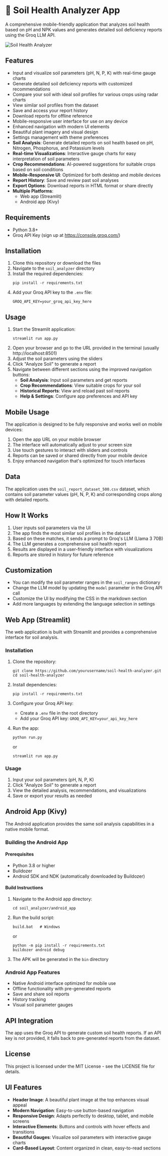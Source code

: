 # 🌱 Soil Health Analyzer App
A comprehensive mobile-friendly application that analyzes soil health based on pH and NPK values and generates detailed soil deficiency reports using the Groq LLM API.

![Soil Health Analyzer](plant.png)

## Features

- Input and visualize soil parameters (pH, N, P, K) with real-time gauge charts
- Generate detailed soil deficiency reports with customized recommendations
- Compare your soil with ideal soil profiles for various crops using radar charts
- View similar soil profiles from the dataset
- Save and access your report history
- Download reports for offline reference
- Mobile-responsive user interface for use on any device
- Enhanced navigation with modern UI elements
- Beautiful plant imagery and visual design
- Settings management with theme preferences
- **Soil Analysis**: Generate detailed reports on soil health based on pH, Nitrogen, Phosphorus, and Potassium levels
- **Real-time Visualizations**: Interactive gauge charts for easy interpretation of soil parameters
- **Crop Recommendations**: AI-powered suggestions for suitable crops based on soil conditions
- **Mobile-Responsive UI**: Optimized for both desktop and mobile devices
- **Report History**: Save and review past soil analyses
- **Export Options**: Download reports in HTML format or share directly
- **Multiple Platforms**:
  - Web app (Streamlit)
  - Android app (Kivy)

## Requirements

- Python 3.8+
- Groq API Key (sign up at https://console.groq.com/)

## Installation

1. Clone this repository or download the files
2. Navigate to the `soil_analyzer` directory
3. Install the required dependencies:
   ```
   pip install -r requirements.txt
   ```
4. Add your Groq API key to the `.env` file:
   ```
   GROQ_API_KEY=your_groq_api_key_here
   ```

## Usage

1. Start the Streamlit application:
   ```
   streamlit run app.py
   ```
2. Open your browser and go to the URL provided in the terminal (usually http://localhost:8501)
3. Adjust the soil parameters using the sliders
4. Click "Analyze Soil" to generate a report
5. Navigate between different sections using the improved navigation buttons:
   - **Soil Analysis**: Input soil parameters and get reports
   - **Crop Recommendations**: View suitable crops for your soil
   - **Historical Reports**: View and reload past soil reports
   - **Help & Settings**: Configure app preferences and API key

## Mobile Usage

The application is designed to be fully responsive and works well on mobile devices:
1. Open the app URL on your mobile browser
2. The interface will automatically adjust to your screen size
3. Use touch gestures to interact with sliders and controls
4. Reports can be saved or shared directly from your mobile device
5. Enjoy enhanced navigation that's optimized for touch interfaces

## Data

The application uses the `soil_report_dataset_500.csv` dataset, which contains soil parameter values (pH, N, P, K) and corresponding crops along with detailed reports.

## How It Works

1. User inputs soil parameters via the UI
2. The app finds the most similar soil profiles in the dataset
3. Based on these matches, it sends a prompt to Groq's LLM (Llama 3 70B)
4. The LLM generates a comprehensive soil health report
5. Results are displayed in a user-friendly interface with visualizations
6. Reports are stored in history for future reference

## Customization

- You can modify the soil parameter ranges in the `soil_ranges` dictionary
- Change the LLM model by updating the `model` parameter in the Groq API call
- Customize the UI by modifying the CSS in the markdown section
- Add more languages by extending the language selection in settings

## Web App (Streamlit)

The web application is built with Streamlit and provides a comprehensive interface for soil analysis.

### Installation

1. Clone the repository:
   ```
   git clone https://github.com/yourusername/soil-health-analyzer.git
   cd soil-health-analyzer
   ```

2. Install dependencies:
   ```
   pip install -r requirements.txt
   ```

3. Configure your Groq API key:
   - Create a `.env` file in the root directory
   - Add your Groq API key: `GROQ_API_KEY=your_api_key_here`

4. Run the app:
   ```
   python run.py
   ```
   or
   ```
   streamlit run app.py
   ```

### Usage

1. Input your soil parameters (pH, N, P, K)
2. Click "Analyze Soil" to generate a report
3. View the detailed analysis, recommendations, and visualizations
4. Save or export your results as needed

## Android App (Kivy)

The Android application provides the same soil analysis capabilities in a native mobile format.

### Building the Android App

#### Prerequisites

- Python 3.8 or higher
- Buildozer
- Android SDK and NDK (automatically downloaded by Buildozer)

#### Build Instructions

1. Navigate to the Android app directory:
   ```
   cd soil_analyzer/android_app
   ```

2. Run the build script:
   ```
   build.bat   # Windows
   ```
   or
   ```
   python -m pip install -r requirements.txt
   buildozer android debug
   ```

3. The APK will be generated in the `bin` directory

### Android App Features

- Native Android interface optimized for mobile use
- Offline functionality with pre-generated reports
- Save and share soil reports
- History tracking
- Visual soil parameter gauges

## API Integration

The app uses the Groq API to generate custom soil health reports. If an API key is not provided, it falls back to pre-generated reports from the dataset.

## License

This project is licensed under the MIT License - see the LICENSE file for details.

## UI Features

- **Header Image**: A beautiful plant image at the top enhances visual appeal
- **Modern Navigation**: Easy-to-use button-based navigation
- **Responsive Design**: Adapts perfectly to desktop, tablet, and mobile screens
- **Interactive Elements**: Buttons and controls with hover effects and transitions
- **Beautiful Gauges**: Visualize soil parameters with interactive gauge charts
- **Card-Based Layout**: Content organized in clean, easy-to-read sections 